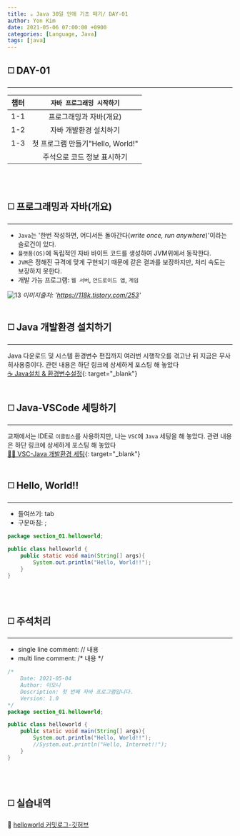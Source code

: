 ```yaml
---
title: ☕️ Java 30일 안에 기초 떼기/ DAY-01
author: Yon Kim
date: 2021-05-06 07:00:00 +0900
categories: [Language, Java]
tags: [java]
---
```


## ◻️ **DAY-01**

---
|챕터|`자바 프로그래밍 시작하기`|
|:---:|:---:|
|1-1|프로그래밍과 자바(개요)|
|1-2|자바 개발환경 설치하기|
|1-3|첫 프로그램 만들기"Hello, World!"|
||주석으로 코드 정보 표시하기|


<br><br>

## ◻️ **프로그래밍과 자바(개요)**
---
- `Java`는 '한번 작성하면, 어디서든 돌아간다(*write once, run anywhere*)'이라는 슬로건이 있다.
- `플랫폼(OS)`에 독립적인 자바 바이트 코드를 생성하여 JVM위에서 동작한다.
- `JVM`은 정해진 규격에 맞게 구현되기 때문에 같은 결과를 보장하지만, 처리 속도는 보장하지 못한다.
- 개발 가능 프로그램: `웹 서버`, `안드로이드 앱`, `게임`

![13](https://user-images.githubusercontent.com/81901102/117219647-a7b92200-ae40-11eb-8391-e274006cabb8.PNG)
_이미지출처: 'https://118k.tistory.com/253'_
<br><br>


## ◻️ **Java 개발환경 설치하기**
---
Java 다운로드 및 시스템 환경변수 편집까지
여러번 시행착오를 겪고난 뒤 지금은 무사히사용중이다.
관련 내용은 하단 링크에 상세하게 포스팅 해 놓았다<br>
[☕ Java설치 & 환경변수설정](https://y-oni.tistory.com/193?category=943388){: target="_blank"}
<br><br>

## ◻️ **Java-VSCode 세팅하기**
---
교재에서는 IDE로 `이클립스`를 사용하지만, 나는 `VSC`에 `Java` 세팅을 해 놓았다.
관련 내용은 하단 링크에 상세하게 포스팅 해 놓았다<br>
[🧙‍♂️ VSC-Java 개발환경 세팅](https://y-oni.tistory.com/194?category=943388){: target="_blank"}
<br><br>

## ◻️ **Hello, World!!**
---
- 들여쓰기: tab
- 구문마침: ;

```java
package section_01.helloworld;

public class helloworld {
    public static void main(String[] args){
        System.out.println("Hello, World!!");
    }
}
```
<br><br>


## ◻️ **주석처리**
---
- single line comment: // 내용
- multi  line comment: /* 내용 */

```java
/*
    Date: 2021-05-04
    Author: 이오니
    Description: 첫 번째 자바 프로그램입니다.
    Version: 1.0
*/
package section_01.helloworld;

public class helloworld {
    public static void main(String[] args){
        System.out.println("Hello, World!!");
        //System.out.println("Hello, Internet!!");
    }
}
```
<br><br>

## ◻️ **실습내역**

🚩 [helloworld 커밋로그-깃허브](https://github.com/yyyy-oniiii/Java/blob/main/Basic/src/section_01/helloworld/helloworld.java)
